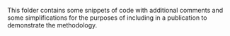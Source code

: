 This folder contains some snippets of code with additional comments and some simplifications for the purposes of including in a publication to demonstrate the methodology.